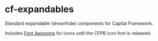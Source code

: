 # cf-expandables

Standard expandable (show/hide) components for Capital Framework.

Includes [Font Awesome](http://fontawesome.io/) for icons until the CFPB icon
font is released.
